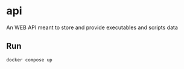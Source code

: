 # api

An WEB API meant to store and provide executables and scripts data

## Run

```bash
docker compose up
```